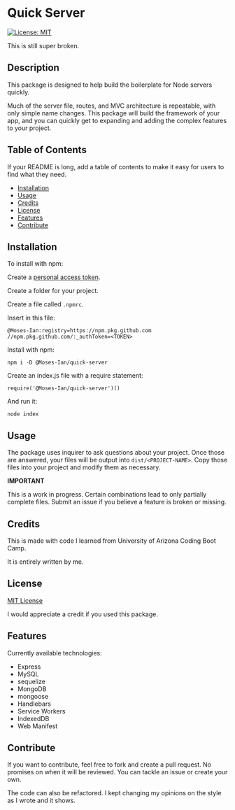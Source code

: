 # Quick Server

[![License: MIT](https://img.shields.io/badge/License-MIT-yellow.svg)](https://opensource.org/licenses/MIT)

This is still super broken.

## Description

This package is designed to help build the boilerplate for Node servers quickly.

Much of the server file, routes, and MVC architecture is repeatable, with only simple name changes. This package will build the framework of your app, and you can quickly get to expanding and adding the complex features to your project.

## Table of Contents

If your README is long, add a table of contents to make it easy for users to find what they need.
- [Installation](#installation)
- [Usage](#usage)
- [Credits](#credits)
- [License](#license)
- [Features](#features)
- [Contribute](#contribute)

## Installation

To install with npm:

Create a [personal access token](https://docs.github.com/en/authentication/keeping-your-account-and-data-secure/creating-a-personal-access-token).

Create a folder for your project.

Create a file called ```.npmrc```.

Insert in this file:

    @Moses-Ian:registry=https://npm.pkg.github.com
    //npm.pkg.github.com/:_authToken=<TOKEN>

Install with npm:

    npm i -D @Moses-Ian/quick-server

Create an index.js file with a require statement:

    require('@Moses-Ian/quick-server')()

And run it:

    node index

## Usage

The package uses inquirer to ask questions about your project. Once those are answered, your files will be output into ``dist/<PROJECT-NAME>``. Copy those files into your project and modify them as necessary.

**IMPORTANT**

This is a work in progress. Certain combinations lead to only partially complete files. Submit an issue if you believe a feature is broken or missing.

## Credits

This is made with code I learned from University of Arizona Coding Boot Camp.

It is entirely written by me.

## License

[MIT License](https://opensource.org/licenses/MIT)

I would appreciate a credit if you used this package.

## Features

Currently available technologies:

* Express
* MySQL
* sequelize
* MongoDB
* mongoose
* Handlebars
* Service Workers
* IndexedDB
* Web Manifest

## Contribute

If you want to contribute, feel free to fork and create a pull request. No promises on when it will be reviewed. You can tackle an issue or create your own.

The code can also be refactored. I kept changing my opinions on the style as I wrote and it shows.
